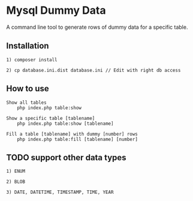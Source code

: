 Mysql Dummy Data
=======================

A command line tool to generate rows of dummy data for a specific table.

## Installation

    1) composer install

    2) cp database.ini.dist database.ini // Edit with right db access

## How to use

    Show all tables
        php index.php table:show

    Show a specific table [tablename]
        php index.php table:show [tablename]

    Fill a table [tablename] with dummy [number] rows
        php index.php table:fill [tablename] [number]

## TODO support other data types

    1) ENUM

    2) BLOB

    3) DATE, DATETIME, TIMESTAMP, TIME, YEAR
